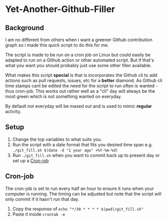 # Yet-Another-Github-Filler
## Background
I am no different from others when i want a greener Github contribution graph so i made this quick script to do this for me.

The script is made to be run on a cron job on Linux but could easily be adapted to run on a Github action or other automated script. But if that's what you want you should probably just use some other filler available. 

What makes this script **special** is that is incorporates the Github cli to add actions such as pull requests, issues, etc for a **better** diamond. As Github cli time stamps cant be edited the need for the script to run often is wanted - thus cron-job. This works out rather well as a "cli" day will always be the most green which is not something wanted on everyday.

By default not everyday will be maxed out and is used to mimic **regular** activity. 

## Setup
1. Change the top variables to what suits you.
2. Run the script with a date format that fits you desired time span e.g. `./git_fill.sh $(date -d "1 year ago" +%Y-%m-%d)`
3. Run `./git_fill.sh` when you want to commit back up to present day or set up a [Cron-job](##cron-job) 

## Cron-job
The cron-job is set to run every half an hour to ensure it runs when your computer is running. The timing can be adjusted but note that the script will only commit if it hasn't run that day.
1. Copy the response of `echo "*/30 * * * * $(pwd)/git_fill.sh"`
2. Paste it inside `crontab -e`

